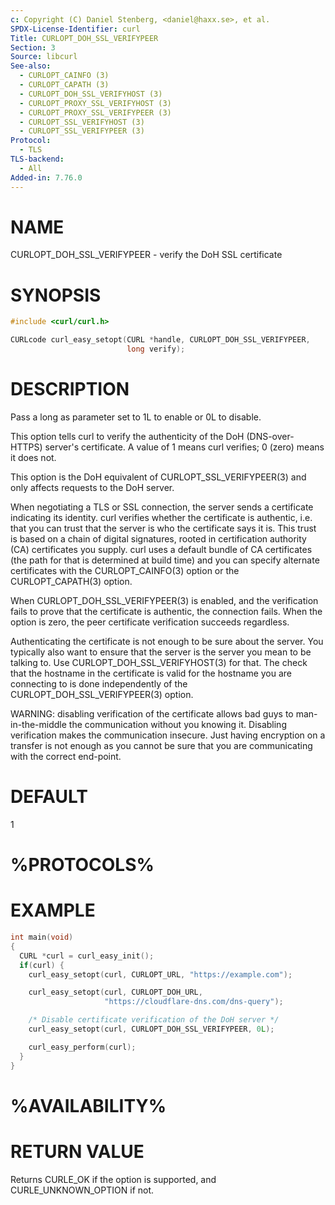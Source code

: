 ```yaml
---
c: Copyright (C) Daniel Stenberg, <daniel@haxx.se>, et al.
SPDX-License-Identifier: curl
Title: CURLOPT_DOH_SSL_VERIFYPEER
Section: 3
Source: libcurl
See-also:
  - CURLOPT_CAINFO (3)
  - CURLOPT_CAPATH (3)
  - CURLOPT_DOH_SSL_VERIFYHOST (3)
  - CURLOPT_PROXY_SSL_VERIFYHOST (3)
  - CURLOPT_PROXY_SSL_VERIFYPEER (3)
  - CURLOPT_SSL_VERIFYHOST (3)
  - CURLOPT_SSL_VERIFYPEER (3)
Protocol:
  - TLS
TLS-backend:
  - All
Added-in: 7.76.0
---
```


# NAME

CURLOPT_DOH_SSL_VERIFYPEER - verify the DoH SSL certificate

# SYNOPSIS

~~~c
#include <curl/curl.h>

CURLcode curl_easy_setopt(CURL *handle, CURLOPT_DOH_SSL_VERIFYPEER,
                          long verify);
~~~

# DESCRIPTION

Pass a long as parameter set to 1L to enable or 0L to disable.

This option tells curl to verify the authenticity of the DoH (DNS-over-HTTPS)
server's certificate. A value of 1 means curl verifies; 0 (zero) means it
does not.

This option is the DoH equivalent of CURLOPT_SSL_VERIFYPEER(3) and
only affects requests to the DoH server.

When negotiating a TLS or SSL connection, the server sends a certificate
indicating its identity. curl verifies whether the certificate is authentic,
i.e. that you can trust that the server is who the certificate says it is.
This trust is based on a chain of digital signatures, rooted in certification
authority (CA) certificates you supply. curl uses a default bundle of CA
certificates (the path for that is determined at build time) and you can
specify alternate certificates with the CURLOPT_CAINFO(3) option or the
CURLOPT_CAPATH(3) option.

When CURLOPT_DOH_SSL_VERIFYPEER(3) is enabled, and the verification fails to
prove that the certificate is authentic, the connection fails. When the option
is zero, the peer certificate verification succeeds regardless.

Authenticating the certificate is not enough to be sure about the server. You
typically also want to ensure that the server is the server you mean to be
talking to. Use CURLOPT_DOH_SSL_VERIFYHOST(3) for that. The check that the
hostname in the certificate is valid for the hostname you are connecting to
is done independently of the CURLOPT_DOH_SSL_VERIFYPEER(3) option.

WARNING: disabling verification of the certificate allows bad guys to
man-in-the-middle the communication without you knowing it. Disabling
verification makes the communication insecure. Just having encryption on a
transfer is not enough as you cannot be sure that you are communicating with
the correct end-point.

# DEFAULT

1

# %PROTOCOLS%

# EXAMPLE

~~~c
int main(void)
{
  CURL *curl = curl_easy_init();
  if(curl) {
    curl_easy_setopt(curl, CURLOPT_URL, "https://example.com");

    curl_easy_setopt(curl, CURLOPT_DOH_URL,
                     "https://cloudflare-dns.com/dns-query");

    /* Disable certificate verification of the DoH server */
    curl_easy_setopt(curl, CURLOPT_DOH_SSL_VERIFYPEER, 0L);

    curl_easy_perform(curl);
  }
}
~~~

# %AVAILABILITY%

# RETURN VALUE

Returns CURLE_OK if the option is supported, and CURLE_UNKNOWN_OPTION if not.

